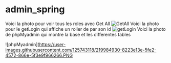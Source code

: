 # admin_spring

Voici la photo pour voir tous les roles avec Get All
![GetAll](https://user-images.githubusercontent.com/125743118/219984812-14f959b3-c250-4c56-8f1e-33f4c3253b17.PNG)
Voici la photo pour le getLogin qui affiche un roller de par son id
![getLogin](https://user-images.githubusercontent.com/125743118/219984881-58604d7e-8a24-414e-b881-4f74f283a241.PNG)
Voici la photo de phpMyadmin qui montre la base et les differentes tables

![phpMyadmin](https://user-images.githubusercontent.com/125743118/219984930-8223e13e-5fe2-4572-866e-5f3e9f966266.PNG
